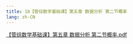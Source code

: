 ```yaml
---
title: 18【管综数学基础课】第五章 数据分析 第二节概率
lang: zh-CN
---
```


[【管综数学基础课】第五章 数据分析 第二节概率.pdf](https://note.godolphinx.org/images%2Fmath%2Fbasic%2F18%2F%E3%80%90%E7%AE%A1%E7%BB%BC%E6%95%B0%E5%AD%A6%E5%9F%BA%E7%A1%80%E8%AF%BE%E3%80%91%E7%AC%AC%E4%BA%94%E7%AB%A0%20%E6%95%B0%E6%8D%AE%E5%88%86%E6%9E%90%20%E7%AC%AC%E4%BA%8C%E8%8A%82%E6%A6%82%E7%8E%87.pdf)
